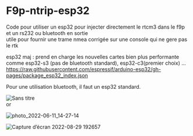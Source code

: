 # F9p-ntrip-esp32
Code pour utiliser un esp32 pour injecter directement le rtcm3 dans le f9p et un rs232 ou bluetooth en sortie  
utile pour fournir une trame nmea corrigée sur une console qui ne gere pas le rtk  
  
esp32 maj : prend en charge les nouvelles cartes bien plus performante comme esp32-s3 (pas de bluetooth standard), esp32-c3(premier choix) ...  
https://raw.githubusercontent.com/espressif/arduino-esp32/gh-pages/package_esp32_index.json  

Pour une utilisation bluetooth, il faut un esp32 standard.

![Sans titre](https://user-images.githubusercontent.com/32975584/175784306-eab59d33-8d2f-483f-8178-c91edfd0ec41.jpg)  
or  

![photo_2022-06-11_14-27-14](https://user-images.githubusercontent.com/32975584/173219745-3c69165b-3083-4c63-ab6b-fc04abe8334d.jpg)

![Capture d’écran 2022-08-29 192657](https://user-images.githubusercontent.com/32975584/187261824-5b02ef2c-bc4a-482e-aa8f-ffc1788b9145.png)
